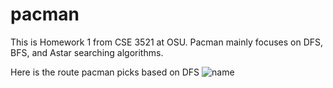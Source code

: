 # pacman

This is Homework 1 from CSE 3521 at OSU.
Pacman mainly focuses on DFS, BFS, and Astar searching algorithms. 

Here is the route pacman picks based on DFS
![name](https://github.com/AsianCoderAlert/pacman/blob/master/img/DFS.gif)
